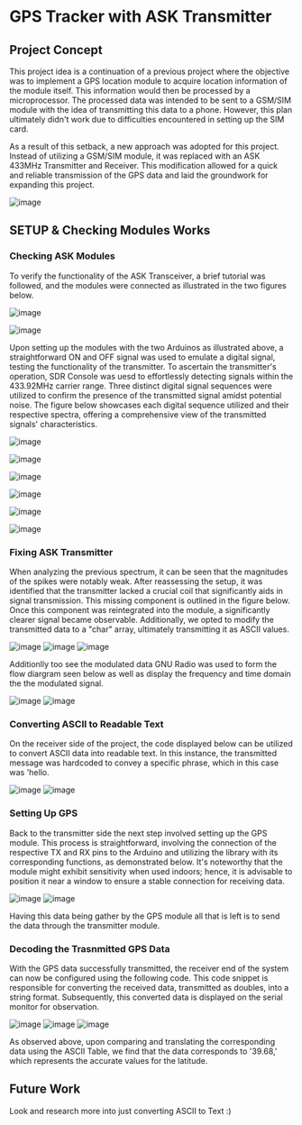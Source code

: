 # GPS Tracker with ASK Transmitter 

## Project Concept 

This project idea is a continuation of a previous project where the objective was to implement a GPS location module to acquire location information of the module itself. This information would then be processed by a microprocessor. The processed data was intended to be sent to a GSM/SIM module with the idea of transmitting this data to a phone. However, this plan ultimately didn't work due to difficulties encountered in setting up the SIM card.

As a result of this setback, a new approach was adopted for this project. Instead of utilizing a GSM/SIM module, it was replaced with an ASK 433MHz Transmitter and Receiver. This modification allowed for a quick and reliable transmission of the GPS data and laid the groundwork for expanding this project.

![image](https://github.com/DANYSR8/ENEE_3141_DigiComm/assets/117769464/dd50e90b-ae71-4a4b-823d-92cc147fd82a)


## SETUP & Checking Modules Works
### Checking ASK Modules 

To verify the functionality of the ASK Transceiver, a brief tutorial was followed, and the modules were connected as illustrated in the two figures below.

![image](https://github.com/DANYSR8/ENEE_3141_DigiComm/assets/117769464/6aec165d-5470-423c-85c1-3214c24a996a)

![image](https://github.com/DANYSR8/ENEE_3141_DigiComm/assets/117769464/c53f64e1-1265-4a8b-8e16-dd2334afa2b4)

Upon setting up the modules with the two Arduinos as illustrated above, a straightforward ON and OFF signal was used to emulate a digital signal, testing the functionality of the transmitter. To ascertain the transmitter's operation,  SDR Console  was uesd to effortlessly detecting signals within the 433.92MHz carrier range. Three distinct digital signal sequences were utilized to confirm the presence of the transmitted signal amidst potential noise. The figure below showcases each digital sequence utilized and their respective spectra, offering a comprehensive view of the transmitted signals' characteristics.

![image](https://github.com/DANYSR8/ENEE_3141_DigiComm/assets/117769464/b3d45b76-8264-4af3-aff4-816883333f67)

![image](https://github.com/DANYSR8/ENEE_3141_DigiComm/assets/117769464/4fa869d9-c458-464d-b7d1-ca33a7329932)


![image](https://github.com/DANYSR8/ENEE_3141_DigiComm/assets/117769464/7eddf140-73b3-4697-8139-1bc3e1483124)

![image](https://github.com/DANYSR8/ENEE_3141_DigiComm/assets/117769464/4f1d8b49-f087-4ab0-8a7a-f7935f8eee2b)

![image](https://github.com/DANYSR8/ENEE_3141_DigiComm/assets/117769464/b78a3f6f-c7ef-4d35-a79d-dee7c8383080)

![image](https://github.com/DANYSR8/ENEE_3141_DigiComm/assets/117769464/bddb2e2c-e938-4617-9d01-47f71666ed3f)





### Fixing ASK Transmitter

When analyzing the previous spectrum, it can be seen that the magnitudes of the spikes were notably weak. After reassessing the setup, it was identified that the transmitter lacked a crucial coil that significantly aids in signal transmission. This missing component is outlined in the figure below. Once this component was reintegrated into the module, a significantly clearer signal became observable. Additionally, we opted to modify the transmitted data to a "char" array, ultimately transmitting it as ASCII values.   

![image](https://github.com/DANYSR8/ENEE_3141_DigiComm/assets/117769464/1c37e4c0-9a4f-44cf-b86c-6f8bdd9e8ff1)
![image](https://github.com/DANYSR8/ENEE_3141_DigiComm/assets/117769464/7a635884-cb5b-4c52-bfac-75fc8c9fc4e7)
![image](https://github.com/DANYSR8/ENEE_3141_DigiComm/assets/117769464/9e8c4fc4-f4b0-43be-ac65-d8767a85d575)

Additionlly too see the modulated data GNU Radio was used to form the flow diargram seen below as well as display the frequency and time domain the the modulated signal.  

![image](https://github.com/DANYSR8/ENEE_3141_DigiComm/assets/117769464/b6773eeb-9f63-4ed2-9b02-7f462aeaa49c)
![image](https://github.com/DANYSR8/ENEE_3141_DigiComm/assets/117769464/9f572eed-3886-4e58-818c-903ee3ac6908)


###  Converting ASCII to Readable Text 

On the receiver side of the project, the code displayed below can be utilized to convert ASCII data into readable text. In this instance, the transmitted message was hardcoded to convey a specific phrase, which in this case was 'hello.

![image](https://github.com/DANYSR8/ENEE_3141_DigiComm/assets/117769464/168849a4-8ce3-430a-af99-07e104afe273)
![image](https://github.com/DANYSR8/ENEE_3141_DigiComm/assets/117769464/63366e98-8243-419b-9597-fd731c329103)

### Setting Up GPS 

Back to the transmitter side the next step involved setting up the GPS module. This process is straightforward, involving the connection of the respective TX and RX pins to the Arduino and utilizing the library with its corresponding functions, as demonstrated below. It's noteworthy that the module might exhibit sensitivity when used indoors; hence, it is advisable to position it near a window to ensure a stable connection for receiving data.

![image](https://github.com/DANYSR8/ENEE_3141_DigiComm/assets/117769464/3801ade6-6dee-4c21-af2e-7ba83c1ad4b7)
![image](https://github.com/DANYSR8/ENEE_3141_DigiComm/assets/117769464/d4eaa2a6-7b41-4979-a3bc-3481440230df)

Having this data being gather by the GPS module all that is left is to send the data through the transmitter module.


### Decoding the Trasnmitted GPS Data 

With the GPS data successfully transmitted, the receiver end of the system can now be configured using the following code. This code snippet is responsible for converting the received data, transmitted as doubles, into a string format. Subsequently, this converted data is displayed on the serial monitor for observation.

![image](https://github.com/DANYSR8/ENEE_3141_DigiComm/assets/117769464/ca3ec31f-d588-4e44-9eec-ec4bc2726347)
![image](https://github.com/DANYSR8/ENEE_3141_DigiComm/assets/117769464/32af07e1-0d7e-4734-aad3-6379d6f6feb6)
![image](https://github.com/DANYSR8/ENEE_3141_DigiComm/assets/117769464/ee4e83ea-6945-49b0-9dac-de14ff3eb5c0)

As observed above, upon comparing and translating the corresponding data using the ASCII Table, we find that the data corresponds to '39.68,' which represents the accurate values for the latitude.


## Future Work

Look and research more into just converting ASCII to Text :)
